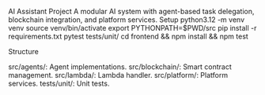 AI Assistant Project
A modular AI system with agent-based task delegation, blockchain integration, and platform services.
Setup
python3.12 -m venv venv
source venv/bin/activate
export PYTHONPATH=$PWD/src
pip install -r requirements.txt
pytest tests/unit/
cd frontend && npm install && npm test

Structure

src/agents/: Agent implementations.
src/blockchain/: Smart contract management.
src/lambda/: Lambda handler.
src/platform/: Platform services.
tests/unit/: Unit tests.


